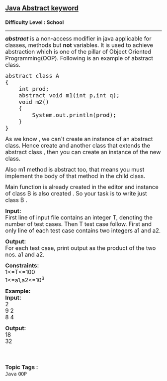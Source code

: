 <h2><a href="https://www.geeksforgeeks.org/problems/java-abstract-keyword/1?page=6&difficulty=School&sortBy=submissions">Java Abstract keyword</a></h2><h3>Difficulty Level : School</h3><hr><div class="problems_problem_content__Xm_eO"><p><span style="font-size:18px"><strong><em>abstract</em></strong>&nbsp;is a non-access modifier in java applicable for classes, methods but&nbsp;<strong>not</strong>&nbsp;variables. It is used to achieve abstraction which is one of the pillar of Object Oriented Programming(OOP). Following is an example of abstract class.</span></p>

<pre><span style="font-size:18px">abstract class A 
{
    int prod;
    abstract void m1(int p,int q);
    void m2()
    {
        System.out.println(prod);
    }
}</span></pre>

<p><span style="font-size:18px">As we know , we can't create an instance of an abstract class. Hence create and another class that extends the abstract class , then you can create an instance of the new class.</span></p>

<p><span style="font-size:18px">Also m1 method is abstract too, that means you must implement the&nbsp;body of that method in the child class.</span></p>

<p><span style="font-size:18px">Main function is already created in the editor and instance of class B is also created . So your task is&nbsp;to write just class B .&nbsp;</span></p>

<p><span style="font-size:18px"><strong>Input:</strong><br>
First line of input file contains an integer T, denoting the number of test cases. Then T test case follow. First and only line of each test case contains two&nbsp;integers a1 and a2.</span></p>

<p><span style="font-size:18px"><strong>Output:</strong><br>
For each test case,&nbsp;print output as the product of the two nos. a1 and a2.</span></p>

<p><span style="font-size:18px"><strong>Constraints:</strong><br>
1&lt;=T&lt;=100<br>
1&lt;=a1,a2&lt;=10<sup>3</sup></span></p>

<p><span style="font-size:18px"><strong>Example:</strong><br>
<strong>Input:</strong><br>
2<br>
9 2<br>
8 4</span></p>

<p><span style="font-size:18px"><strong>Output:</strong><br>
18<br>
32</span><br>
&nbsp;</p>
</div><br><p><span style=font-size:18px><strong>Topic Tags : </strong><br><code>Java</code>&nbsp;<code>OOP</code>&nbsp;